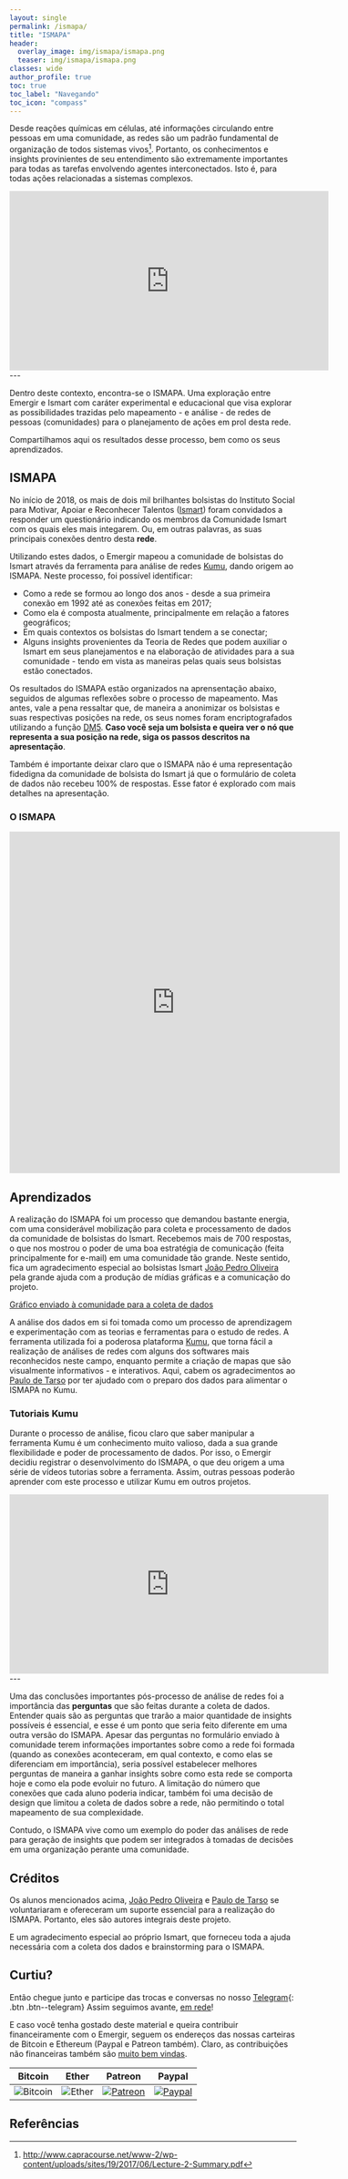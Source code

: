 ```yaml
---
layout: single
permalink: /ismapa/
title: "ISMAPA"
header:
  overlay_image: img/ismapa/ismapa.png
  teaser: img/ismapa/ismapa.png
classes: wide
author_profile: true
toc: true
toc_label: "Navegando"
toc_icon: "compass"
---
```


Desde reações químicas em células, até informações circulando entre pessoas em uma comunidade, as redes são um padrão fundamental de organização de todos sistemas vivos[^1]. Portanto, os conhecimentos e insights provinientes de seu entendimento são extremamente importantes para todas as tarefas envolvendo agentes interconectados. Isto é, para todas ações relacionadas a sistemas complexos.

<iframe width="560" height="315" src="https://www.youtube.com/embed/iYElG6ZLbzs" frameborder="0" allow="autoplay; encrypted-media" allowfullscreen></iframe>
---

Dentro deste contexto, encontra-se o ISMAPA. Uma exploração entre Emergir e Ismart com caráter experimental e educacional que visa explorar as possibilidades trazidas pelo mapeamento - e análise - de redes de pessoas (comunidades) para o planejamento de ações em prol desta rede.

Compartilhamos aqui os resultados desse processo, bem como os seus aprendizados.

## ISMAPA

No início de 2018, os mais de dois mil brilhantes bolsistas do Instituto Social para Motivar, Apoiar e Reconhecer Talentos ([Ismart](http://www.ismart.org.br/)) foram convidados a responder um questionário indicando os membros da Comunidade Ismart com os quais eles mais integarem. Ou, em outras palavras, as suas principais conexões dentro desta **rede**.

Utilizando estes dados, o Emergir mapeou a comunidade de bolsistas do Ismart através da ferramenta para análise de redes [Kumu](https://kumu.io/), dando origem ao ISMAPA. Neste processo, foi possível identificar:

- Como a rede se formou ao longo dos anos - desde a sua primeira conexão em 1992 até as conexões feitas em 2017;
- Como ela é composta atualmente, principalmente em relação a fatores geográficos;
- Em quais contextos os bolsistas do Ismart tendem a se conectar;
- Alguns insights provenientes da Teoria de Redes que podem auxiliar o Ismart em seus planejamentos e na elaboração de atividades para a sua comunidade - tendo em vista as maneiras pelas quais seus bolsistas estão conectados.

Os resultados do ISMAPA estão organizados na aprensentação abaixo, seguidos de algumas reflexões sobre o processo de mapeamento. Mas antes, vale a pena ressaltar que, de maneira a anonimizar os bolsistas e suas respectivas posições na rede, os seus nomes foram encriptografados utilizando a função [DM5](https://pt.wikipedia.org/wiki/MD5). **Caso você seja um bolsista e queira ver o nó que representa a sua posição na rede, siga os passos descritos na apresentação**.

Também é importante deixar claro que o ISMAPA não é uma representação fidedigna da comunidade de bolsista do Ismart já que o formulário de coleta de dados não recebeu 100% de respostas. Esse fator é explorado com mais detalhes na apresentação.

### O ISMAPA

<iframe src="https://emergir.kumu.io/ismapa" width="115%" height="600" frameborder="0"></iframe>

## Aprendizados

A realização do ISMAPA foi um processo que demandou bastante energia, com uma considerável mobilização para coleta e processamento de dados da comunidade de bolsistas do Ismart. Recebemos mais de 700 respostas, o que nos mostrou o poder de uma boa estratégia de comunicação (feita principalmente for e-mail) em uma comunidade tão grande. Neste sentido, fica um agradecimento especial ao bolsistas Ismart [João Pedro Oliveira](https://www.facebook.com/pedrojoao.oliveira) pela grande ajuda com a produção de mídias gráficas e a comunicação do projeto.

[Gráfico enviado à comunidade para a coleta de dados](/img/ismapa/baner.png)

A análise dos dados em si foi tomada como um processo de aprendizagem e experimentação com as teorias e ferramentas para o estudo de redes. A ferramenta utilizada foi a poderosa plataforma [Kumu](kumu.io/), que torna fácil a realização de análises de redes com alguns dos softwares mais reconhecidos neste campo, enquanto permite a criação de mapas que são visualmente informativos - e interativos. Aqui, cabem os agradecimentos ao [Paulo de Tarso](https://www.facebook.com/paulo.santos.ismart) por ter ajudado com o preparo dos dados para alimentar o ISMAPA no Kumu.

### Tutoriais Kumu

Durante o processo de análise, ficou claro que saber manipular a ferramenta Kumu é um conhecimento muito valioso, dada a sua grande flexibilidade e poder de processamento de dados. Por isso, o Emergir decidiu registrar o desenvolvimento do ISMAPA, o que deu origem a uma série de vídeos tutorias sobre a ferramenta. Assim, outras pessoas poderão aprender com este processo e utilizar Kumu em outros projetos.

<iframe width="560" height="315" src="https://www.youtube.com/embed/QLb5rX-skV8" frameborder="0" allow="autoplay; encrypted-media" allowfullscreen></iframe>
---

Uma das conclusões importantes pós-processo de análise de redes foi a importância das **perguntas** que são feitas durante a coleta de dados. Entender quais são as perguntas que trarão a maior quantidade de insights possíveis é essencial, e esse é um ponto que seria feito diferente em uma outra versão do ISMAPA. Apesar das perguntas no formulário enviado à comunidade terem informações importantes sobre como a rede foi formada (quando as conexões aconteceram, em qual contexto, e como elas se diferenciam em importância), seria possível estabelecer melhores perguntas de maneira a ganhar insights sobre como esta rede se comporta hoje e como ela pode evoluir no futuro. A limitação do número que conexões que cada aluno poderia indicar, também foi uma decisão de design que limitou a coleta de dados sobre a rede, não permitindo o total mapeamento de sua complexidade.

Contudo, o ISMAPA vive como um exemplo do poder das análises de rede para geração de insights que podem ser integrados à tomadas de decisões em uma organização perante uma comunidade.

## Créditos

Os alunos mencionados acima, [João Pedro Oliveira](https://www.facebook.com/pedrojoao.oliveira) e [Paulo de Tarso](https://www.facebook.com/paulo.santos.ismart) se voluntariaram e ofereceram um suporte essencial para a realização do ISMAPA. Portanto, eles são autores integrais deste projeto.

E um agradecimento especial ao próprio Ismart, que forneceu toda a ajuda necessária com a coleta dos dados e brainstorming para o ISMAPA.

## Curtiu?

Então chegue junto e participe das trocas e conversas no nosso [<i class="fab fa-telegram"></i> Telegram](https://t.me/joinchat/F8MHBxDcG-_oaQ82DMKvYA){: .btn .btn--telegram} Assim seguimos avante, [em rede](https://www.ted.com/talks/manuel_lima_a_visual_history_of_human_knowledge/transcript#t-746640)!

E caso você tenha gostado deste material e queira contribuir financeiramente com o Emergir, seguem os endereços das nossas carteiras de Bitcoin e Ethereum (Paypal e Patreon também). Claro, as contribuições não financeiras também são <a href="mailto:emergir.co@gmail.com?subject=Oi do Emergir">muito bem vindas</a>.

| Bitcoin | Ether | Patreon | Paypal |
| :---: | :---: | :---: | :---: |  
| ![Bitcoin](/img/emergir_bitcoin_small.png) | ![Ether](/img/emergir_ether_small.png) | [![Patreon](/img/Patreon.png)](https://www.patreon.com/emergir) | [![Paypal](/img/Paypal.png)](https://www.paypal.me/emergir/) |

## Referências
[^1]: http://www.capracourse.net/www-2/wp-content/uploads/sites/19/2017/06/Lecture-2-Summary.pdf
